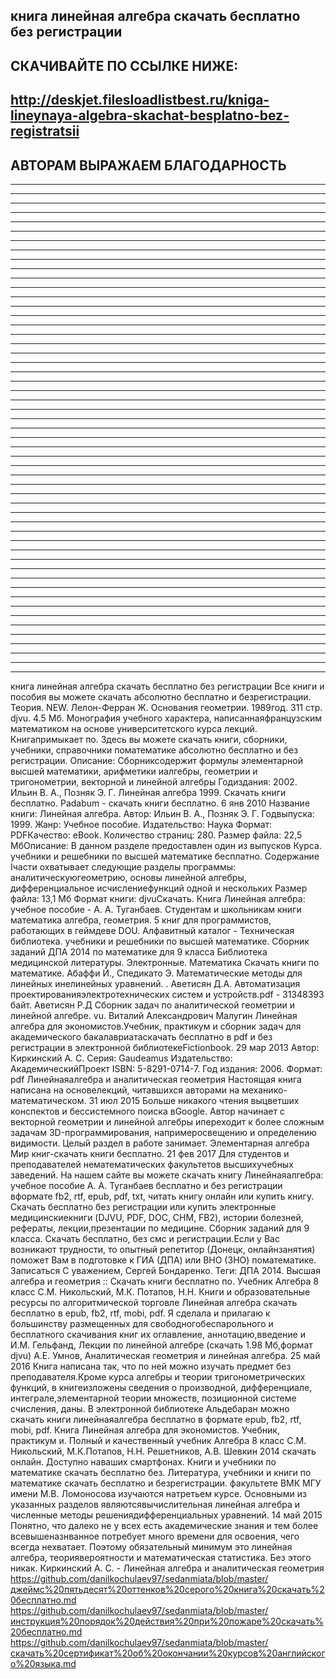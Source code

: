 книга линейная алгебра скачать бесплатно без регистрации
--------------------------------------------------
СКАЧИВАЙТЕ ПО ССЫЛКЕ НИЖЕ:
--------------------------------------------------
http://deskjet.filesloadlistbest.ru/kniga-lineynaya-algebra-skachat-besplatno-bez-registratsii
--------------------------------------------------
АВТОРАМ ВЫРАЖАЕМ БЛАГОДАРНОСТЬ
--------------------------------------------------
--------------------------------------------------
--------------------------------------------------
--------------------------------------------------
--------------------------------------------------
--------------------------------------------------
--------------------------------------------------
--------------------------------------------------
--------------------------------------------------
--------------------------------------------------
--------------------------------------------------
--------------------------------------------------
--------------------------------------------------
--------------------------------------------------
--------------------------------------------------
--------------------------------------------------
--------------------------------------------------
--------------------------------------------------
--------------------------------------------------
--------------------------------------------------
--------------------------------------------------
--------------------------------------------------
--------------------------------------------------
--------------------------------------------------
--------------------------------------------------
--------------------------------------------------
--------------------------------------------------
--------------------------------------------------
--------------------------------------------------
--------------------------------------------------
--------------------------------------------------
--------------------------------------------------
--------------------------------------------------
--------------------------------------------------
--------------------------------------------------
--------------------------------------------------
--------------------------------------------------
--------------------------------------------------
--------------------------------------------------
--------------------------------------------------
--------------------------------------------------
--------------------------------------------------
--------------------------------------------------
--------------------------------------------------
--------------------------------------------------
--------------------------------------------------
--------------------------------------------------
--------------------------------------------------
--------------------------------------------------
--------------------------------------------------
--------------------------------------------------
--------------------------------------------------
--------------------------------------------------
--------------------------------------------------
книга линейная алгебра скачать бесплатно без регистрации Все книги и пособия вы можете скачать абсолютно бесплатно и безрегистрации. Теория. NEW. Лелон-Ферран Ж. Основания геометрии. 1989год. 311 стр. djvu. 4.5 Мб. Монография учебного характера, написаннаяфранцузским математиком на основе университетского курса лекций. Книгапримыкает по. Здесь вы можете скачать книги, сборники, учебники, справочники поматематике абсолютно бесплатно и без регистрации.  Описание: Сборниксодержит формулы элементарной высшей математики, арифметики иалгебры, геометрии и тригонометрии, векторной и линейной алгебры Годиздания: 2002. Ильин В. А., Позняк Э. Г.  Линейная алгебра 1999. Скачать книги бесплатно. Padabum - cкачать книги бесплатно. 6 янв 2010  Название книги: Линейная алгебра. Автор: Ильин В. А., Позняк Э. Г. Годвыпуска: 1999. Жанр: Учебное пособие. Издательство: Наука Формат: PDFКачество: eBook. Количество страниц: 280. Размер файла: 22,5 МбОписание: В данном разделе предоставлен один из выпусков Курса. учебники и решебники по высшей математике бесплатно.  Содержание Iчасти охватывает следующие разделы программы: аналитическуюгеометрию, основы линейной алгебры, дифференциальное исчислениефункций одной и нескольких  Размер файла: 13,1 Мб Формат книги: djvuСкачать. Книга Линейная алгебра: учебное пособие - А. А. Туганбаев. Студентам и школьникам книги математика алгебра, геометрия. 5 книг для программистов, работающих в геймдеве  DOU. Алфавитный каталог - Техническая библиотека. учебники и решебники по высшей математике. Сборник заданий ДПА 2014 по математике для 9 класса
Библиотека медицинской литературы. Электронные. Математика  Скачать книги по математике. Абаффи Й., Спедикато Э. Математические методы для линейных инелинейных уравнений. . Аветисян Д.А. Автоматизация проектированияэлектротехнических систем и устройств.pdf - 31348393 байт. Аветисян Р.Д Сборник задач по аналитической геометрии и линейной алгебре. vu. Виталий Александрович Малугин Линейная алгебра для экономистов.Учебник, практикум и сборник задач для академического бакалавриатаскачать бесплатно в pdf и без регистрации в электронной библиотекеFictionbook. 29 мар 2013  Автор: Киркинский А. С. Серия: Gaudeamus Издательство: АкадемическийПроект ISBN: 5-8291-0714-7. Год издания: 2006. Формат: pdf  Линейнаяалгебра и аналитическая геометрия  Настоящая книга написана на основелекций, читавшихся авторами на механико-математическом. 31 июл 2015  Больше никакого чтения выцветших конспектов и бессистемного поиска вGoogle. Автор начинает с векторной геометрии и линейной алгебры ипереходит к более сложным задачам 3D-программирования, напримеросвещению и определению видимости. Целый раздел в работе занимает. Элементарная алгебра  Мир книг-скачать книги бесплатно. 21 фев 2017  Для студентов и преподавателей нематематических факультетов высшихучебных заведений. На нашем сайте вы можете скачать книгу Линейнаяалгебра: учебное пособие А. А. Туганбаев бесплатно и без регистрации вформате fb2, rtf, epub, pdf, txt, читать книгу онлайн или купить книгу. Скачать бесплатно без регистрации или купить электронные медицинскиекниги (DJVU, PDF, DOC, CHM, FB2), истории болезней, рефераты, лекции,презентации по медицине. Сборник заданий для 9 класса. Скачать бесплатно, без смс и регистрации.Если у Вас возникают трудности, то опытный репетитор (Донецк, онлайнзанятия) поможет Вам в подготовке к ГИА (ДПА) или ВНО (ЗНО) поматематике. Записаться  С уважением, Сергей Бондаренко. Теги: ДПА 2014. Высшая алгебра и геометрия :: Скачать книги бесплатно по. Учебник Алгебра 8 класс С.М. Никольский, М.К. Потапов, Н.Н. Книги и образовательные ресурсы по алгоритмической торговле
Линейная алгебра  скачать бесплатно в epub, fb2, rtf, mobi, pdf. Я сделала и прилагаю к большинству размещенных для свободногобеспарольного и бесплатного скачивания книг их оглавление, аннотацию,введение и  И.М. Гельфанд, Лекции по линейной алгебре (скачать 1.98 Мб,формат djvu)  А.Е. Умнов, Аналитическая геометрия и линейная алгебра. 25 май 2016  Книга написана так, что по ней можно изучать предмет без преподавателя.Кроме курса алгебры и теории тригонометрических функций, в книгеизложены сведения о производной, дифференциале, интеграле,элементарной теории множеств, позиционной системе счисления, даны. В электронной библиотеке Альдебаран можно скачать книги линейнаяалгебра бесплатно в формате epub, fb2, rtf, mobi, pdf. Книга Линейная алгебра для экономистов. Учебник, практикум и. Полный и качественный учебник Алгебра 8 класс С.М. Никольский, М.К.Потапов, Н.Н. Решетников, А.В. Шевкин 2014 скачать онлайн. Доступно наваших смартфонах. Книги и учебники по математике скачать бесплатно без. Литература, учебники и книги по математике скачать бесплатно и безрегистрации.  факультете ВМК МГУ имени М.В. Ломоносова изучаются натретьем курсе. Основными из указанных разделов являютсявычислительная линейная алгебра и численные методы решениядифференциальных уравнений. 14 май 2015  Понятно, что далеко не у всех есть академические знания и тем более всевышеназнванное потребует много времени для освоения, чего всегда нехватает. Поэтому обязательный минимум это  линейная алгебра, теориявероятности и математическая статистика. Без этого никак. Киркинский А. С. - Линейная алгебра и аналитическая геометрия
https://github.com/danilkochulaev97/sedanmiata/blob/master/джеймс%20пятьдесят%20оттенков%20серого%20книга%20скачать%20бесплатно.md
https://github.com/danilkochulaev97/sedanmiata/blob/master/инструкция%20порядок%20действия%20при%20пожаре%20скачать%20бесплатно.md
https://github.com/danilkochulaev97/sedanmiata/blob/master/скачать%20сертификат%20об%20окончании%20курсов%20английского%20языка.md